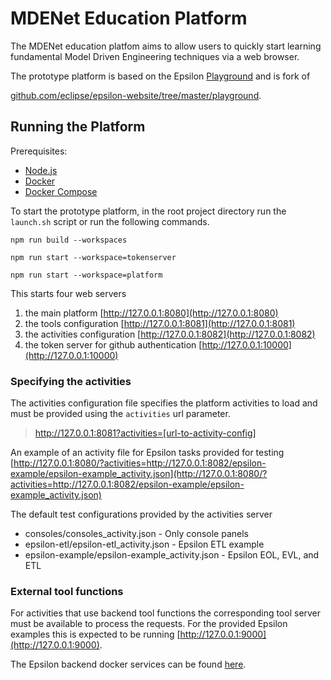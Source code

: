# MDENet Education Platform
The MDENet education platfom aims to allow users to quickly start learning fundamental Model Driven Engineering techniques  via a web browser.

The prototype platform is based on the Epsilon [Playground](https://www.eclipse.org/epsilon/playground/) and is fork of

[github.com/eclipse/epsilon-website/tree/master/playground](https://github.com/eclipse/epsilon-website/tree/master/playground).


## Running the Platform

Prerequisites:
- [Node.js](https://nodejs.org/) 
- [Docker](https://www.docker.com/)
- [Docker Compose](https://docs.docker.com/compose/install) 


To start the prototype platform, in the root project directory run the `launch.sh` script or run the following commands.

```
npm run build --workspaces

npm run start --workspace=tokenserver

npm run start --workspace=platform
```

This starts four web servers 
 1.  the main platform [http://127.0.0.1:8080](http://127.0.0.1:8080)
 2.  the tools configuration [http://127.0.0.1:8081](http://127.0.0.1:8081)
 3.  the activities configuration [http://127.0.0.1:8082](http://127.0.0.1:8082)
 4.  the token server for github authentication [http://127.0.0.1:10000](http://127.0.0.1:10000) 


### Specifying the activities
The activities configuration file specifies the platform activities to load and must be provided using the `activities` url parameter.

> http://127.0.0.1:8081?activities=[url-to-activity-config]

An example of an activity file for  Epsilon tasks provided for testing [http://127.0.0.1:8080/?activities=http://127.0.0.1:8082/epsilon-example/epsilon-example_activity.json](http://127.0.0.1:8080/?activities=http://127.0.0.1:8082/epsilon-example/epsilon-example_activity.json)

The default test configurations provided by the activities server
- consoles/consoles_activity.json - Only console panels
- epsilon-etl/epsilon-etl_activity.json - Epsilon ETL example
- epsilon-example/epsilon-example_activity.json - Epsilon EOL, EVL, and ETL


### External tool functions

For activities that use backend tool functions the corresponding tool server must be available to process the requests. For the provided Epsilon examples this is expected to be running [http://127.0.0.1:9000](http://127.0.0.1:9000).

The Epsilon backend docker services can be found [here](https://github.com/epsilonlabs/playground-docker).
